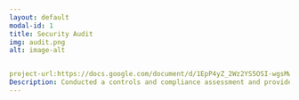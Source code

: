 ```yaml
---
layout: default
modal-id: 1
title: Security Audit
img: audit.png
alt: image-alt


project-url:https://docs.google.com/document/d/1EpP4yZ_2Wz2YS5OSI-wgsMwp_mHOwvSoExHSJtTcJns/edit?tab=t.0
Description: Conducted a controls and compliance assessment and provide recommendations to company stakeholders to mitigate risks and avoid fines based on best practices for NIST CSF, PCI DSS, GDPR, SOC 1 & SOC 2.
---
```

